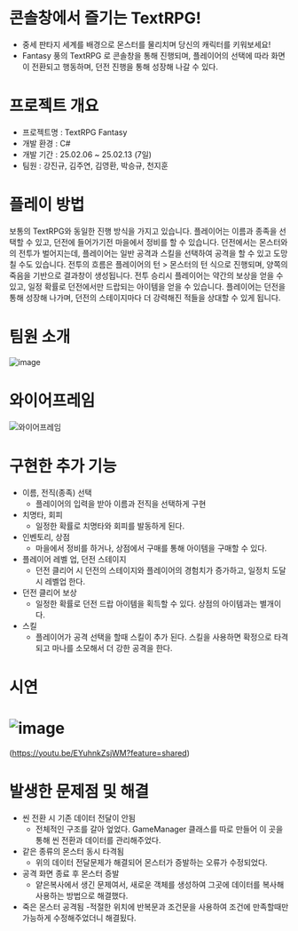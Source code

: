 # 콘솔창에서 즐기는 TextRPG!

- 중세 판타지 세계를 배경으로 몬스터를 물리치며 당신의 캐릭터를 키워보세요!
- Fantasy 풍의 TextRPG 로 콘솔창을 통해 진행되며, 플레이어의 선택에 따라
  화면이 전환되고 행동하며, 던전 진행을 통해 성장해 나갈 수 있다.



# 프로젝트 개요

- 프로젝트명 : TextRPG Fantasy
- 개발 환경 : C#
- 개발 기간 : 25.02.06 ~ 25.02.13 (7일)
- 팀원 : 강진규, 김주연, 김영환, 박승규, 천지훈


# 플레이 방법

보통의 TextRPG와 동일한 진행 방식을 가지고 있습니다.
플레이어는 이름과 종족을 선택할 수 있고, 던전에 들어가기전 마을에서 정비를 할 수 있습니다.
던전에서는 몬스터와의 전투가 벌어지는데, 플레이어는 일반 공격과 스킬을 선택하여 공격을 할 수 있고 도망칠 수도 있습니다.
전투의 흐름은 플레이어의 턴 > 몬스터의 턴 식으로 진행되며, 양쪽의 죽음을 기반으로 결과창이 생성됩니다.
전투 승리시 플레이어는 약간의 보상을 얻을 수 있고, 일정 확률로 던전에서만 드랍되는 아이템을 얻을 수 있습니다.
플레이어는 던전을 통해 성장해 나가며, 던전의 스테이지마다 더 강력해진 적들을 상대할 수 있게 됩니다.



# 팀원 소개 

![image](https://github.com/user-attachments/assets/96742a2f-13f7-46b1-b7b6-12a71b960c3f)



# 와이어프레임

![와이어프레임](https://github.com/user-attachments/assets/d44f02bd-272c-4d41-b9d5-09c73d0f21be)



# 구현한 추가 기능

- 이름, 전직(종족) 선택
  - 플레이어의 입력을 받아 이름과 전직을 선택하게 구현
- 치명타, 회피
  - 일정한 확률로 치명타와 회피를 발동하게 된다.
- 인벤토리, 상점
  - 마을에서 정비를 하거나, 상점에서 구매를 통해 아이템을 구매할 수 있다.
- 플레이어 레벨 업, 던전 스테이지
  - 던전 클리어 시 던전의 스테이지와 플레이어의 경험치가 증가하고, 일정치 도달 시 레벨업 한다.
- 던전 클리어 보상
  - 일정한 확률로 던전 드랍 아이템을 획득할 수 있다. 상점의 아이템과는 별개이다.
- 스킬
  - 플레이어가 공격 선택을 할때 스킬이 추가 된다. 스킬을 사용하면 확정으로 타격되고 마나를 소모해서 더 강한 공격을 한다.



# 시연
# ![image]([https://github.com/user-attachments/assets/2e4f5279-280b-40a1-8184-a92b74db94de])

(https://youtu.be/EYuhnkZsjWM?feature=shared)

# 발생한 문제점 및 해결

- 씬 전환 시 기존 데이터 전달이 안됨
  - 전체적인 구조를 갈아 엎었다.
    GameManager 클래스를 따로 만들어 이 곳을 통해 씬 전환과 데이터를 관리해주었다.
- 같은 종류의 몬스터 동시 타격됨
  - 위의 데이터 전달문제가 해결되어 몬스터가 증발하는 오류가 수정되었다.
- 공격 화면 종료 후 몬스터 증발
  - 얕은복사에서 생긴 문제여서, 새로운 객체를 생성하여 그곳에 데이터를 복사해 사용하는 방법으로 해결했다.
- 죽은 몬스터 공격됨
  -적절한 위치에 반복문과 조건문을 사용하여 조건에 만족할때만 가능하게 수정해주었더니 해결됬다.
